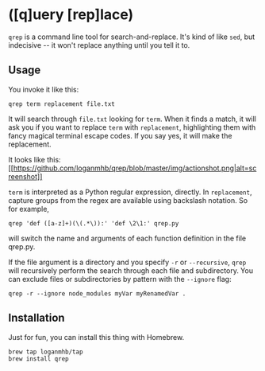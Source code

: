 # ([q]uery [rep]lace)

`qrep` is a command line tool for search-and-replace. It's kind of like `sed`, but indecisive -- it won't replace anything until you tell it to.

## Usage

You invoke it like this:

    qrep term replacement file.txt

It will search through `file.txt` looking for `term`. When it finds a match, it will ask you if you want to replace `term` with `replacement`, highlighting them with fancy magical terminal escape codes. If you say yes, it will make the replacement.

It looks like this: [[https://github.com/loganmhb/qrep/blob/master/img/actionshot.png|alt=screenshot]]

`term` is interpreted as a Python regular expression, directly. In `replacement`, capture groups from the regex are available using backslash notation. So for example,

    qrep 'def ([a-z]+)(\(.*\)):' 'def \2\1:' qrep.py

will switch the name and arguments of each function definition in the file qrep.py.

If the file argument is a directory and you specify `-r` or `--recursive`, `qrep` will recursively perform the search through each file and subdirectory. You can exclude files or subdirectories by pattern with the `--ignore` flag:

    qrep -r --ignore node_modules myVar myRenamedVar .

## Installation

Just for fun, you can install this thing with Homebrew.

    brew tap loganmhb/tap
    brew install qrep

